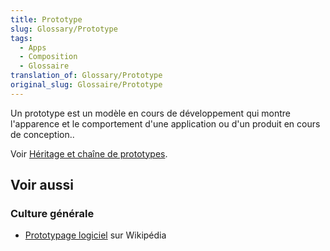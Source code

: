 ```yaml
---
title: Prototype
slug: Glossary/Prototype
tags:
  - Apps
  - Composition
  - Glossaire
translation_of: Glossary/Prototype
original_slug: Glossaire/Prototype
---
```

Un prototype est un modèle en cours de développement qui montre l'apparence et le comportement d'une application ou d'un produit en cours de conception..

Voir [Héritage et chaîne de prototypes](/fr/docs/Web/JavaScript/Héritage_et_chaîne_de_prototypes).

## Voir aussi

### Culture générale

- [Prototypage logiciel](https://fr.wikipedia.org/wiki/Prototypage_logiciel) sur Wikipédia

